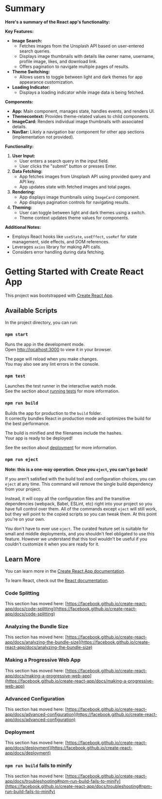 # Summary
 **Here's a summary of the React app's functionality:**

**Key Features:**

- **Image Search:**
    - Fetches images from the Unsplash API based on user-entered search queries.
    - Displays image thumbnails with details like owner name, username, profile image, likes, and download link.
    - Offers pagination to navigate multiple pages of results.
- **Theme Switching:**
    - Allows users to toggle between light and dark themes for app appearance customization.
- **Loading Indicator:**
    - Displays a loading indicator while image data is being fetched.

**Components:**

- **App:** Main component, manages state, handles events, and renders UI.
- **Themecontext:** Provides theme-related values to child components.
- **ImageCard:** Renders individual image thumbnails with associated details.
- **NavBar:** Likely a navigation bar component for other app sections (implementation not provided).

**Functionality:**

1. **User Input:**
    - User enters a search query in the input field.
    - User clicks the "submit" button or presses Enter.
2. **Data Fetching:**
    - App fetches images from Unsplash API using provided query and API key.
    - App updates state with fetched images and total pages.
3. **Rendering:**
    - App displays image thumbnails using `ImageCard` component.
    - App displays pagination controls for navigating results.
4. **Theming:**
    - User can toggle between light and dark themes using a switch.
    - Theme context updates theme values for components.

**Additional Notes:**

- Employs React hooks like `useState`, `useEffect`, `useRef` for state management, side effects, and DOM references.
- Leverages `axios` library for making API calls.
- Considers error handling during data fetching.

# Getting Started with Create React App

This project was bootstrapped with [Create React App](https://github.com/facebook/create-react-app).

## Available Scripts

In the project directory, you can run:

### `npm start`

Runs the app in the development mode.\
Open [http://localhost:3000](http://localhost:3000) to view it in your browser.

The page will reload when you make changes.\
You may also see any lint errors in the console.

### `npm test`

Launches the test runner in the interactive watch mode.\
See the section about [running tests](https://facebook.github.io/create-react-app/docs/running-tests) for more information.

### `npm run build`

Builds the app for production to the `build` folder.\
It correctly bundles React in production mode and optimizes the build for the best performance.

The build is minified and the filenames include the hashes.\
Your app is ready to be deployed!

See the section about [deployment](https://facebook.github.io/create-react-app/docs/deployment) for more information.

### `npm run eject`

**Note: this is a one-way operation. Once you `eject`, you can't go back!**

If you aren't satisfied with the build tool and configuration choices, you can `eject` at any time. This command will remove the single build dependency from your project.

Instead, it will copy all the configuration files and the transitive dependencies (webpack, Babel, ESLint, etc) right into your project so you have full control over them. All of the commands except `eject` will still work, but they will point to the copied scripts so you can tweak them. At this point you're on your own.

You don't have to ever use `eject`. The curated feature set is suitable for small and middle deployments, and you shouldn't feel obligated to use this feature. However we understand that this tool wouldn't be useful if you couldn't customize it when you are ready for it.

## Learn More

You can learn more in the [Create React App documentation](https://facebook.github.io/create-react-app/docs/getting-started).

To learn React, check out the [React documentation](https://reactjs.org/).

### Code Splitting

This section has moved here: [https://facebook.github.io/create-react-app/docs/code-splitting](https://facebook.github.io/create-react-app/docs/code-splitting)

### Analyzing the Bundle Size

This section has moved here: [https://facebook.github.io/create-react-app/docs/analyzing-the-bundle-size](https://facebook.github.io/create-react-app/docs/analyzing-the-bundle-size)

### Making a Progressive Web App

This section has moved here: [https://facebook.github.io/create-react-app/docs/making-a-progressive-web-app](https://facebook.github.io/create-react-app/docs/making-a-progressive-web-app)

### Advanced Configuration

This section has moved here: [https://facebook.github.io/create-react-app/docs/advanced-configuration](https://facebook.github.io/create-react-app/docs/advanced-configuration)

### Deployment

This section has moved here: [https://facebook.github.io/create-react-app/docs/deployment](https://facebook.github.io/create-react-app/docs/deployment)

### `npm run build` fails to minify

This section has moved here: [https://facebook.github.io/create-react-app/docs/troubleshooting#npm-run-build-fails-to-minify](https://facebook.github.io/create-react-app/docs/troubleshooting#npm-run-build-fails-to-minify)
